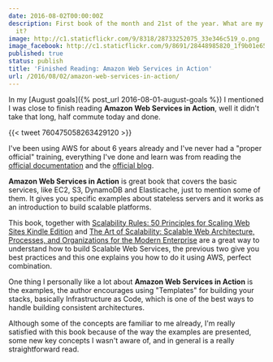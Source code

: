 ```yaml
---
date: 2016-08-02T00:00:00Z
description: First book of the month and 21st of the year. What are my thoughts about
  it?
image: http://c1.staticflickr.com/9/8318/28733252075_33e346c519_o.png
image_facebook: http://c1.staticflickr.com/9/8691/28448985820_1f9b01e65a_o.png
published: true
status: publish
title: 'Finished Reading: Amazon Web Services in Action'
url: /2016/08/02/amazon-web-services-in-action/
---
```


In my [August goals]({% post_url 2016-08-01-august-goals %}) I mentioned I was close to finish reading **Amazon Web Services in Action**, well it didn't take that long, half commute today and done.

{{< tweet 760475058263429120 >}}

I've been using AWS for about 6 years already and I've never had a "proper official" training, everything I've done and learn was from reading the [official documentation](https://aws.amazon.com/documentation/) and the [official blog](https://aws.amazon.com/blogs/aws/). 

**Amazon Web Services in Action** is great book that covers the basic services, like EC2, S3, DynamoDB and Elasticache, just to mention some of them. It gives you specific examples about stateless servers and it works as an introduction to build scalable platforms.

This book, together with [Scalability Rules: 50 Principles for Scaling Web Sites Kindle Edition](https://smile.amazon.com/Scalability-Rules-Principles-Scaling-Sites-ebook/dp/B00503D1TY/) and [The Art of Scalability: Scalable Web Architecture, Processes, and Organizations for the Modern Enterprise](https://smile.amazon.com/Art-Scalability-Architecture-Organizations-Enterprise/dp/0134032802/) are a great way to understand how to build Scalable Web Services, the previous two give you best practices and this one explains you how to do it using AWS, perfect combination.

One thing I personally like a lot about **Amazon Web Services in Action** is the examples, the author encourages using "Templates" for building your stacks, basically Infrastructure as Code, which is one of the best ways to handle building consistent architectures.

Although some of the concepts are familiar to me already, I'm really satisfied with this book because of the way the examples are presented, some new key concepts I wasn't aware of, and in general is a really straightforward read.
